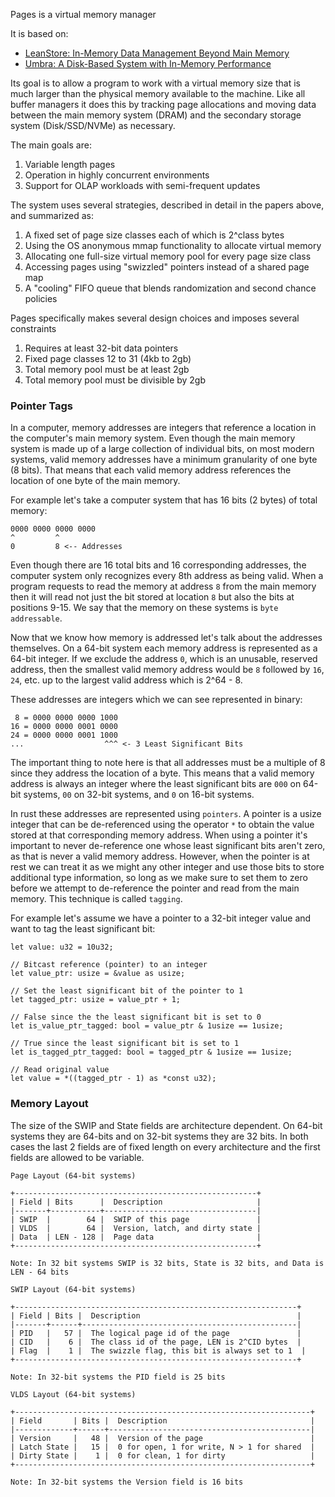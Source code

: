 Pages is a virtual memory manager

It is based on:

* [LeanStore: In-Memory Data Management Beyond Main Memory](https://db.in.tum.de/~leis/papers/leanstore.pdf)
* [Umbra: A Disk-Based System with In-Memory Performance](http://cidrdb.org/cidr2020/papers/p29-neumann-cidr20.pdf)

Its goal is to allow a program to work with a virtual memory size that is much larger than the physical memory available
to the machine. Like all buffer managers it does this by tracking page allocations and moving data between the main memory
system (DRAM) and the secondary storage system (Disk/SSD/NVMe) as necessary.

The main goals are:

1. Variable length pages
2. Operation in highly concurrent environments
3. Support for OLAP workloads with semi-frequent updates

The system uses several strategies, described in detail in the papers above, and summarized as:

1. A fixed set of page size classes each of which is 2^class bytes
2. Using the OS anonymous mmap functionality to allocate virtual memory
3. Allocating one full-size virtual memory pool for every page size class
4. Accessing pages using "swizzled" pointers instead of a shared page map
5. A "cooling" FIFO queue that blends randomization and second chance policies

Pages specifically makes several design choices and imposes several constraints

1. Requires at least 32-bit data pointers
2. Fixed page classes 12 to 31 (4kb to 2gb)
3. Total memory pool must be at least 2gb
4. Total memory pool must be divisible by 2gb

### Pointer Tags

In a computer, memory addresses are integers that reference a location in the computer's main memory system. Even though
the main memory system is made up of a large collection of individual bits, on most modern systems, valid memory addresses
have a minimum granularity of one byte (8 bits). That means that each valid memory address references the location of one
byte of the main memory.

For example let's take a computer system that has 16 bits (2 bytes) of total memory:

```
0000 0000 0000 0000
^         ^
0         8 <-- Addresses
```

Even though there are 16 total bits and 16 corresponding addresses, the computer system only recognizes every 8th address
as being valid. When a program requests to read the memory at address `8` from the main memory then it will read not just
the bit stored at location `8` but also the bits at positions 9-15. We say that the memory on these systems is `byte addressable`.

Now that we know how memory is addressed let's talk about the addresses themselves. On a 64-bit system each memory address
is represented as a 64-bit integer. If we exclude the address `0`, which is an unusable, reserved address, then the smallest
valid memory address would be `8` followed by `16`, `24`, etc. up to the largest valid address which is 2^64 - 8.

These addresses are integers which we can see represented in binary:

```
 8 = 0000 0000 0000 1000
16 = 0000 0000 0001 0000
24 = 0000 0000 0001 1000
...                  ^^^ <- 3 Least Significant Bits
```

The important thing to note here is that all addresses must be a multiple of 8 since they address the location of a byte.
This means that a valid memory address is always an integer where the least significant bits are `000` on 64-bit systems,
`00` on 32-bit systems, and `0` on 16-bit systems.

In rust these addresses are represented using `pointers`. A pointer is a usize integer that can be de-referenced using the
operator `*` to obtain the value stored at that corresponding memory address. When using a pointer it's important to never
de-reference one whose least significant bits aren't zero, as that is never a valid memory address. However, when the pointer
is at rest we can treat it as we might any other integer and use those bits to store additional type information, so long as
we make sure to set them to zero before we attempt to de-reference the pointer and read from the main memory. This technique
is called `tagging`.

For example let's assume we have a pointer to a 32-bit integer value and want to tag the least significant bit:

```
let value: u32 = 10u32;

// Bitcast reference (pointer) to an integer
let value_ptr: usize = &value as usize;

// Set the least significant bit of the pointer to 1
let tagged_ptr: usize = value_ptr + 1;

// False since the the least significant bit is set to 0
let is_value_ptr_tagged: bool = value_ptr & 1usize == 1usize;

// True since the least significant bit is set to 1
let is_tagged_ptr_tagged: bool = tagged_ptr & 1usize == 1usize;

// Read original value
let value = *((tagged_ptr - 1) as *const u32);
```

### Memory Layout

The size of the SWIP and State fields are architecture dependent.
On 64-bit systems they are 64-bits and on 32-bit systems they are 32 bits.
In both cases the last 2 fields are of fixed length on every architecture and the first fields are allowed to be variable.

```
Page Layout (64-bit systems)

+------------------------------------------------------+
| Field | Bits      |  Description                     |
|-------+-----------+----------------------------------|
| SWIP  |        64 |  SWIP of this page               |
| VLDS  |        64 |  Version, latch, and dirty state |
| Data  | LEN - 128 |  Page data                       |
+------------------------------------------------------+

Note: In 32 bit systems SWIP is 32 bits, State is 32 bits, and Data is LEN - 64 bits

SWIP Layout (64-bit systems)

+---------------------------------------------------------------+
| Field | Bits |  Description                                   |
|-------+------+------------------------------------------------|
| PID   |   57 |  The logical page id of the page               |
| CID   |    6 |  The class id of the page, LEN is 2^CID bytes  |
| Flag  |    1 |  The swizzle flag, this bit is always set to 1  |
+---------------------------------------------------------------+

Note: In 32-bit systems the PID field is 25 bits

VLDS Layout (64-bit systems)

+------------------------------------------------------------------+
| Field       | Bits |  Description                                |
|-------------+------+---------------------------------------------|
| Version     |   48 |  Version of the page                        |
| Latch State |   15 |  0 for open, 1 for write, N > 1 for shared  |
| Dirty State |    1 |  0 for clean, 1 for dirty                   |
+------------------------------------------------------------------+

Note: In 32-bit systems the Version field is 16 bits
```
